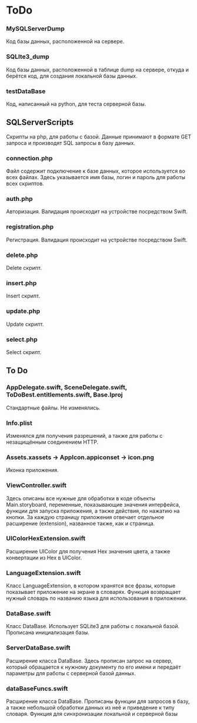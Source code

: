 # ToDo

### MySQLServerDump 

Код базы данных, расположенной на сервере.

### SQLIte3_dump

Код базы данных, расположенной в таблице dump на сервере, откуда и берётся код, для создания локальной базы данных.

### testDataBase

Код, написанный на python, для теста серверной базы.

## SQLServerScripts

Скрипты на php, для работы с базой. Данные принимают в формате GET запроса и производят SQL запросы в базу данных.

### connection.php

Файл содержит подключение к базе данных, которое используется во всех файлах. Здесь указывается имя базы, логин и пароль для работы всех скриптов.

### auth.php

Авторизация. Валидация происходит на устройстве посредством Swift.

### registration.php

Регистрация. Валидация происходит на устройстве посредством Swift.

### delete.php

Delete скрипт.

### insert.php

Insert скрипт.

### update.php

Update скрипт.

### select.php

Select скрипт.

## To Do

### AppDelegate.swift, SceneDelegate.swift, ToDoBest.entitlements.swift, Base.lproj

Стандартные файлы. Не изменялись.

### Info.plist

Изменялся для получения разрешений, а также для работы с незащищённым соединением HTTP.

### Assets.xassets -> AppIcon.appiconset -> icon.png

Иконка приложения.

### ViewController.swift

Здесь описаны все нужные для обработки в коде объекты Main.storyboard, переменные, показывающие значения интерфейса, функции для запуска приложения, а также действия, по нажатию на кнопки. За каждую страницу приложения отвечает отдельное расширение (extension), названное также, как и страница.

### UIColorHexExtension.swift

Расширение UIColor для получения Hex значения цвета, а также конвертации из Hex в UIColor.

### LanguageExtension.swift

Класс LanguageExtension, в котором хранятся все фразы, которые показывает приложение на экране в словарях. Функция возвращает нужный словарь по названию языка для использования в приложении.

### DataBase.swift

Класс DataBase. Использует SQLite3 для работы с локальной базой. Прописана инициализация базы.

### ServerDataBase.swift

Расширение класса DataBase. Здесь прописан запрос на сервер, который обращается к нужному документу по его имени и передаёт параметры для работы с серверной базой данных.

### dataBaseFuncs.swift

Расширение класса DataBase. Прописаны функции для запросов в базу, а также небольшой обработки данных из неё и приведение к типу словаря. Функция для синхронизации локальной и серверной базы